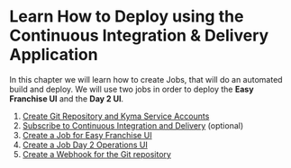 # Learn How to Deploy using the Continuous Integration & Delivery Application

In this chapter we will learn how to create Jobs, that will do an automated build and deploy. We will use two jobs in order to deploy the **Easy Franchise UI** and the **Day 2 UI**.

1. [Create Git Repository and Kyma Service Accounts](./prepare-cicd-environment/README.md)
1. [Subscribe to Continuous Integration and Delivery](./subscribe-ci-cd-application/README.md) (optional)
1. [Create a Job for Easy Franchise UI](./create-easyfranchise-ui-job/README.md)
1. [Create a Job Day 2 Operations UI](./create-day2-operations-ui-job/README.md)
1. [Create a Webhook for the Git repository](./create-webhook/README.md)

